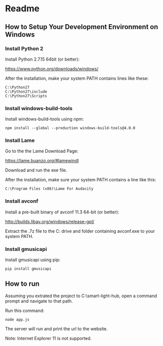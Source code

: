 # Readme

## How to Setup Your Development Environment on Windows

### Install Python 2

Install Python 2.7.15 64bit (or better):

https://www.python.org/downloads/windows/

After the installation, make your system PATH contains lines like these:

```
C:\Python27
C:\Python27\include
C:\Python27\Scripts
```

### Install windows-build-tools
Install windows-build-tools using npm:

```
npm install --global --production windows-build-tools@4.0.0
```

### Install Lame
Go to the the Lame Download Page:

https://lame.buanzo.org/#lamewindl

Download and run the exe file.

After the installation, make sure your system PATH contains a line like this:

```
C:\Program Files (x86)\Lame For Audacity
```

### Install avconf
Install a pre-built binary of avconf 11.3 64-bit (or better):

http://builds.libav.org/windows/release-gpl/

Extract the .7z file to the C: drive and folder containing avconf.exe to your system PATH.

### Install gmusicapi
Install gmusicapi using pip:

```
pip install gmusicapi
```

## How to run

Assuming you extrated the project to C:\smart-light-hub, open a command prompt and navigate to that path.

Run this command:

```
node app.js
```

The server will run and print the url to the website.

Note: Internet Explorer 11 is not supported.